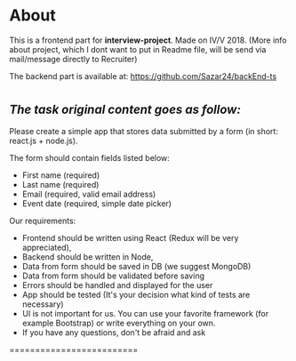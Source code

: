 # About 

This is a frontend part for **interview-project**. Made on IV/V 2018.
(More info about project, which I dont want to put in Readme file, will be send via mail/message directly to Recruiter)


The backend part is available at:
https://github.com/Sazar24/backEnd-ts


#
## *The task original content goes as follow:*

Please create a simple app that stores data submitted by a form (in short: react.js + node.js).

The form should contain fields listed below:
- First name (required)
- Last name (required)
- Email (required, valid email address)
- Event date (required, simple date picker)

Our requirements:
- Frontend should be written using React (Redux will be very appreciated),
- Backend should be written in Node,
- Data from form should be saved in DB (we suggest MongoDB)
- Data from form should be validated before saving
- Errors should be handled and displayed for the user
- App should be tested (It's your decision what kind of tests are necessary)
- UI is not important for us. You can use your favorite framework (for example Bootstrap) or write everything on your own.
- If you have any questions, don't be afraid and ask

=========================